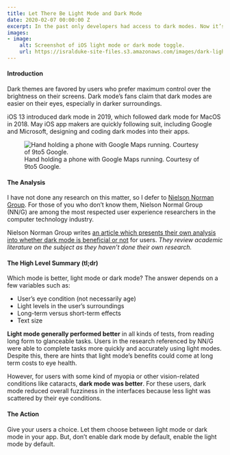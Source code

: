 ```yaml
---
title: Let There Be Light Mode and Dark Mode
date: 2020-02-07 00:00:00 Z
excerpt: In the past only developers had access to dark modes. Now it’s a trend to include dark modes in apps and websites. But does it work for usability?
images:
- image:
    alt: Screenshot of iOS light mode or dark mode toggle. 
    url: https://isralduke-site-files.s3.amazonaws.com/images/dark-light-example.png
---
```

#### Introduction

Dark themes are favored by users who prefer maximum control over the brightness on their screens. Dark mode’s fans claim that dark modes are easier on their eyes, especially in darker surroundings.

iOS 13 introduced dark mode in 2019, which followed dark mode for MacOS in 2018. May iOS app makers are quickly following suit, including Google and Microsoft, designing and coding dark modes into their apps.

<figure>
    <img class="img-fluid" src="https://i0.wp.com/9to5google.com/wp-content/uploads/sites/4/2018/10/google_maps_dark_mode_night_1.jpg?w=2000&quality=82&strip=all&ssl=1"
         alt="Hand holding a phone with Google Maps running. Courtesy of 9to5 Google.">
    <figcaption>Hand holding a phone with Google Maps running. Courtesy of 9to5 Google.</figcaption>
</figure>

#### The Analysis

I have not done any research on this matter, so I defer to <a href="https://www.nngroup.com" target="_blank" title="World Leaders in Research-Based User Experience">Nielson Norman Group</a>. For those of you who don’t know them, Nielson Normal Group (NN/G) are among the most respected user experience researchers in the computer technology industry.

Nielson Norman Group writes <a href="https://www.nngroup.com/articles/dark-mode/" title="Dark Mode vs. Light Mode: Which Is Better?" target="_blank">an article which presents their own analysis into whether dark mode is beneficial or not</a> for users. _They review academic literature on the subject as they haven’t done their own research._

#### The High Level Summary (tl;dr)

Which mode is better, light mode or dark mode? The answer depends on a few variables such as:

- User’s eye condition (not necessarily age)
- Light levels in the user’s surroundings
- Long-term versus short-term effects
- Text size

**Light mode generally performed better** in all kinds of tests, from reading long form to glanceable tasks. Users in the research referenced by NN/G were able to complete tasks more quickly and accurately using light modes. Despite this, there are hints that light mode’s benefits could come at long term costs to eye health.

However, for users with some kind of myopia or other vision-related conditions like cataracts, **dark mode was better**. For these users, dark mode reduced overall fuzziness in the interfaces because less light was scattered by their eye conditions.

#### The Action

Give your users a choice. Let them choose between light mode or dark mode in your app. But, don’t enable dark mode by default, enable the light mode by default.
